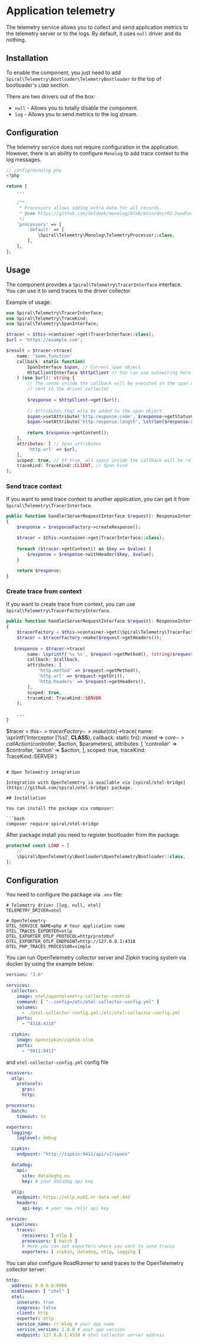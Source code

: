 # Application telemetry

The telemetry service allows you to collect and send application metrics to the telemetry server or to the logs. By
default, it uses `null` driver and do nothing.

## Installation

To enable the component, you just need to add `Spiral\Telemetry\Bootloader\TelemetryBootloader` to the
top of bootloader's `LOAD` section.

There are two drivers out of the box:

- `null` - Allows you to totally disable the component.
- `log` - Allows you to send metrics to the log stream.

## Configuration

The telemetry service does not require configuration in the application.
However, there is an ability to configure `Monolog` to add trace context to the log messages.

```php
// config/monolog.php
<?php

return [
    ...

    /**
     * Processors allows adding extra data for all records.
     * @see https://github.com/Seldaek/monolog/blob/main/doc/02-handlers-formatters-processors.md#processors
     */
    'processors' => [
        'default' => [
            \Spiral\Telemetry\Monolog\TelemetryProcessor::class,
        ],
    ],
];
```

## Usage

The component provides a `Spiral\Telemetry\TracerInterface` interface. You can use it to send traces to the driver
collector.

Example of usage:

```php
use Spiral\Telemetry\TracerInterface;
use Spiral\Telemetry\TraceKind;
use Spiral\Telemetry\SpanInterface;

$tracer = $this->container->get(TracerInterface::class);
$url = 'https://example.com';

$result = $tracer->trace(
    name: 'some.function'
    callback: static function(
        SpanInterface $span, // Current span object
        HttpClientInterface $httpClient // You can use autowiring here
    ) (use $url): string {
        // The conde inside the callback will be executed in the span context and information about the span will be
        // sent to the driver collector
        
        $response = $httpClient->get($url);
        
        // Attributes that wile be added to the span object
        $span->setAttribute('http.response.code', $response->getStatusCode());
        $span->setAttribute('http.response.length', \strlen($response->getContent()));
        
        return $response->getContent();
    },
    attributes: [ // Span attributes
        'http.url' => $url,
    ],
    scoped: true, // If true, all spans inside the callback will be related to the current span
    traceKind: TraceKind::CLIENT, // Span kind
);
```

### Send trace context

If you want to send trace context to another application, you can get it from `Spiral\Telemetry\TracerInterface`.

```php
public function handle(ServerRequestInterface $request): ResponseInterface
{
    $response = $responseFactory->createResponse();

    $tracer = $this->container->get(TracerInterface::class);
    
    foreach ($tracer->getContext() as $key => $value) {
        $response = $response->withHeader($key, $value);
    }
    
    return $response;
}
```

### Create trace from context

If you want to create trace from context, you can use `Spiral\Telemetry\TracerFactoryInterface`.

```php
public function handle(ServerRequestInterface $request): ResponseInterface
{
    $tracerFactory = $this->container->get(\Spiral\Telemetry\TracerFactoryInterface::class);
    $tracer = $tracerFactory->make($request->getHeaders());
    
   $response = $tracer->trace(
        name: \sprintf('%s %s', $request->getMethod(), (string)$request->getUri()),
        callback: $callback,
        attributes: [
            'http.method' => $request->getMethod(),
            'http.url' => $request->getUri(),
            'http.headers' => $request->getHeaders(),
        ],
        scoped: true,
        traceKind: TraceKind::SERVER
    );
    
    ...
}
```

$tracer = $this->tracerFactory->make($ctx)->trace(
    name: \sprintf('Interceptor [%s]', __CLASS__),
    callback: static fn(): mixed => $core->callAction($controller, $action, $parameters),
    attributes: [
        'controller' => $controller,
        'action' => $action,
    ],
    scoped: true,
    traceKind: TraceKind::SERVER
)
```

# Open Telemetry integration

Integration with OpenTelemetry is available via [spiral/otel-bridge](https://github.com/spiral/otel-bridge) package.

## Installation

You can install the package via composer:

```bash
composer require spiral/otel-bridge
```

After package install you need to register bootloader from the package.

```php
protected const LOAD = [
    // ...
    \Spiral\OpenTelemetry\Bootloader\OpenTelemetryBootloader::class,
];
```

## Configuration

You need to configure the package via `.env` file:

```dotenv
# Telemetry driver [log, null, otel]
TELEMETRY_DRIVER=otel

# OpenTelemetry
OTEL_SERVICE_NAME=php # Your application name
OTEL_TRACES_EXPORTER=otlp
OTEL_EXPORTER_OTLP_PROTOCOL=http/protobuf
OTEL_EXPORTER_OTLP_ENDPOINT=http://127.0.0.1:4318
OTEL_PHP_TRACES_PROCESSOR=simple
```

You can run OpenTelemetry collector server and Zipkin tracing system via docker by using the example below:

```yaml
version: "3.6"

services:
  collector:
    image: otel/opentelemetry-collector-contrib
    command: [ "--config=/etc/otel-collector-config.yml" ]
    volumes:
      - ./otel-collector-config.yml:/etc/otel-collector-config.yml
    ports:
      - "4318:4318"

  zipkin:
    image: openzipkin/zipkin-slim
    ports:
      - "9411:9411"
```

and `otel-collector-config.yml` config file

```yaml
receivers:
  otlp:
    protocols:
      grpc:
      http:

processors:
  batch:
    timeout: 1s

exporters:
  logging:
    loglevel: debug

  zipkin:
    endpoint: "http://zipkin:9411/api/v2/spans"

  datadog:
    api:
      site: datadoghq.eu
      key: # your datadog api key

  otlp:
    endpoint: https://otlp.eu01.nr-data.net:443
    headers:
      api-key: # your new relic api key

service:
  pipelines:
    traces:
      receivers: [ otlp ]
      processors: [ batch ]
      # Here you can set exporters where you want to send traces
      exporters: [ zipkin, datadog, otlp, logging ]
```

You can also configure RoadRunner to send traces to the OpenTelemetry collector server:

```yaml
http:
  address: 0.0.0.0:8080
  middleware: [ "otel" ]
  otel:
    insecure: true
    compress: false
    client: http
    exporter: otlp
    service_name: rr-blog # your app name
    service_version: 1.0.0 # your app version
    endpoint: 127.0.0.1:4318 # otel collector server address
```